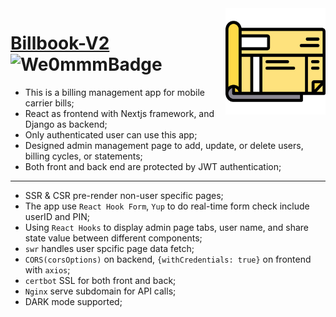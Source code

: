 <img src="./public/favicon.ico" align="right" width="160px" height="170px"/>

# [Billbook-V2](https://vzw.we0mmm.site/) ![We0mmmBadge](https://img.shields.io/badge/-We0mmm-blue?logo=visual-studio-code)

* This is a billing management app for mobile carrier bills;
* React as frontend with Nextjs framework, and Django as backend;
* Only authenticated user can use this app;
* Designed admin management page to add, update, or delete users, billing cycles, or statements; 
* Both front and back end are protected by JWT authentication; 
---
* SSR & CSR pre-render non-user specific pages;
* The app use ```React Hook Form```, ```Yup``` to do real-time form check include userID and PIN; 
* Using ```React Hooks``` to display admin page tabs, user name, and share state value between different components;
* ```swr``` handles user spcific page data fetch;
* ```CORS(corsOptions)``` on backend, ```{withCredentials: true}``` on frontend with ```axios```;
* ```certbot``` SSL for both front and back;
* ```Nginx``` serve subdomain for API calls;
* DARK mode supported;
